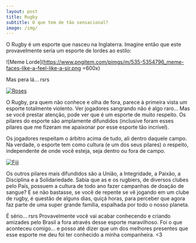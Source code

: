 ```yaml
---
layout: post
title: Rugby
subtitle: O que tem de tão sensacional?
image: /img/
---
```


O Rugby é um esporte que nasceu na Inglaterra. Imagine então que este provavelmente seria um esporte de lordes ao estilo:

![Meme Lorde](https://www.pngitem.com/pimgs/m/535-5354796_meme-faces-like-a-feel-like-a-sir.png =600x)

Mas pera lá... rsrs

[![Roses](http://img.youtube.com/vi/6rkAwhm7T2E/0.jpg)](http://www.youtube.com/watch?v=6rkAwhm7T2E "Roses - England Women's Rugby")

O Rugby, pra quem não conhece e olha de fora, parece à primeira vista um esporte totalmente violento. Ver jogadores sangrando não é algo raro... Mas se você prestar atenção, pode ver que é um esporte de muito respeito. Os pilares do esporte são amplamente difundidos (inclusive foram esses pilares que me fizeram me apaixonar por esse esporte tão incrível).

Os jogadores respeitam o árbitro acima de tudo, ali dentro daquele campo. Na verdade, o esporte tem como cultura (e um dos seus pilares) o respeito, independente de onde você esteja, seja dentro ou fora de campo.

[![Fiji](http://img.youtube.com/vi/sfN72nWEIJM/0.jpg)](http://www.youtube.com/watch?v=sfN72nWEIJM "Fiji Women's Rugby")

Os outros pilares mais difundidos são a União, a Integridade, a Paixão, a Disciplina e a Solidariedade. Sabia que as e os rugbiers, de diversos clubes pelo País, possuem a cultura de todo ano fazer campanhas de doação de sangue? E se não bastasse, se você de repente se vê jogando em um clube de rugby, é questão de alguns dias, quiçá horas, para perceber que agora faz parte de uma super grande família, espalhada por todo o nosso planeta.

É sério... rsrs Provavelmente você vai acabar conhecendo e criando amizades pelo Brasil a fora através desse esporte maravilhoso. Foi o que aconteceu comigo... e posso até dizer que um dos melhores presentes que esse esporte me deu foi ter conhecido a minha companheira. <3
